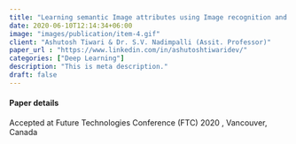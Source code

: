 ```yaml
---
title: "Learning semantic Image attributes using Image recognition and knowledge Graph embeddings"
date: 2020-06-10T12:14:34+06:00
image: "images/publication/item-4.gif"
client: "Ashutosh Tiwari & Dr. S.V. Nadimpalli (Assit. Professor)"
paper_url : "https://www.linkedin.com/in/ashutoshtiwaridev/"
categories: ["Deep Learning"]
description: "This is meta description."
draft: false
---
```


#### Paper details
Accepted at Future Technologies Conference (FTC) 2020 , Vancouver, Canada
